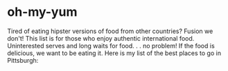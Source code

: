 # oh-my-yum
Tired of eating hipster versions of food from other countries? Fusion we don't! This list is for those who enjoy authentic international food. Uninterested serves and long waits for food. . . no problem! If the food is delicious, we want to be eating it. Here is my list of the best places to go in Pittsburgh:
